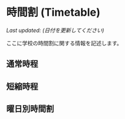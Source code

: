 # 時間割 (Timetable)

*Last updated: (日付を更新してください)*

ここに学校の時間割に関する情報を記述します。

## 通常時程

## 短縮時程

## 曜日別時間割

